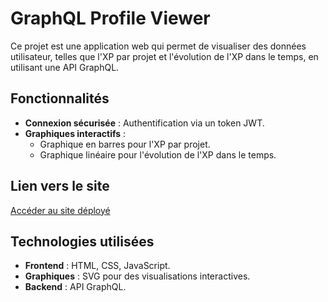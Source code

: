 # GraphQL Profile Viewer

Ce projet est une application web qui permet de visualiser des données utilisateur, telles que l'XP par projet et l'évolution de l'XP dans le temps, en utilisant une API GraphQL.

## Fonctionnalités

- **Connexion sécurisée** : Authentification via un token JWT.
- **Graphiques interactifs** :
  - Graphique en barres pour l'XP par projet.
  - Graphique linéaire pour l'évolution de l'XP dans le temps.

## Lien vers le site

[Accéder au site déployé](https://yanisbellahouel.github.io/GraphQL/)

## Technologies utilisées

- **Frontend** : HTML, CSS, JavaScript.
- **Graphiques** : SVG pour des visualisations interactives.
- **Backend** : API GraphQL.